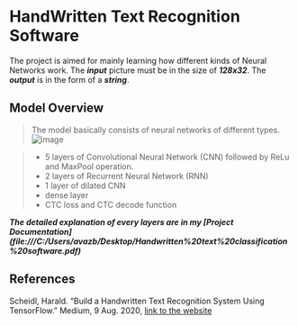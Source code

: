 # HandWritten Text Recognition Software

The project is aimed for mainly learning how different kinds of Neural Networks work.
The ***input*** picture must be in the size of ***128x32***.
The ***output*** is in the form of a ***string***.

## Model Overview
> The model basically consists of neural networks of different types.
![image](https://user-images.githubusercontent.com/64166521/146567736-09b93582-eef4-49de-a13b-4b0781023823.png)

> - 5 layers of Convolutional Neural Network (CNN) followed by ReLu and MaxPool operation.
> - 2 layers of Recurrent Neural Network (RNN)
> - 1 layer of dilated CNN
> - dense layer
> - CTC loss and CTC decode function

***The detailed explanation of every layers are in my [Project Documentation] (file:///C:/Users/avazb/Desktop/Handwritten%20text%20classification%20software.pdf)***

## References
Scheidl, Harald. “Build a Handwritten Text Recognition System Using TensorFlow.” Medium, 9 Aug. 2020, [link to the website](https://towardsdatascience.com/build-a-handwritten-text-recognition-system-using-tensorflow-2326a3487cd5)
